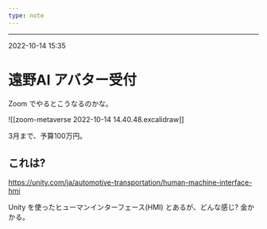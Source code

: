 ```yaml
---
type: note
---
```




---
2022-10-14  15:35

# 遠野AI  アバター受付

Zoom でやるとこうなるのかな。

![[zoom-metaverse 2022-10-14 14.40.48.excalidraw]]


3月まで、予算100万円。


## これは?

https://unity.com/ja/automotive-transportation/human-machine-interface-hmi

Unity を使ったヒューマンインターフェース(HMI) とあるが、どんな感じ?
金かかる。





